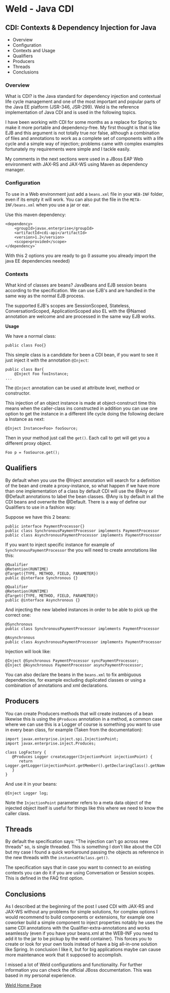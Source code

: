 # Weld - Java CDI

## CDI: Contexts & Dependency Injection for Java
- Overview
- Configuration
- Contexts and Usage
- Qualifiers
- Producers
- Threads
- Conclusions

### Overview
What is CDI? is the Java standard for dependency injection and contextual life cycle management and one of the most important and popular parts of the Java EE platform (JSR-346, JSR-299). Weld is the reference implementation of Java CDI and is used in the following topics.

I have been working with CDI for some months as a replace for Spring to make it more portable and dependency-free. My first thought is that is like EJB and this argument is not totally true nor false, although a combination of files and annotations to work as a complete set of components with a life cycle and a simple way of injection; problems came with complex examples fortunately my requirements were simple and I tackle easily.

My comments in the next sections were used in a JBoss EAP Web environment with JAX-RS and JAX-WS using Maven as dependency manager.

### Configuration

To use in a Web environment just add a `beans.xml` file in your `WEB-INF` folder, even if its empty it will work. You can also put the file in the `META-INF/beans.xml` when you use a jar or ear.

Use this maven dependency:

	<dependency>
		<groupId>javax.enterprise</groupId>
		<artifactId>cdi-api</artifactId>
		<version>1.2</version>
		<scope>provided</scope>
	</dependency>`

With this 2 options you are ready to go (I assume you already import the java EE dependencies needed)

### Contexts

What kind of classes are beans? JavaBeans and EJB session beans according to the specification. We can use EJB's and are handled in the same way as the normal EJB process.

The supported EJB's scopes are SessionScoped, Stateless, ConversationScoped, ApplicationScoped also EL with the @Named annotation are welcome and are processed in the same way EJB works.

**Usage**

We have a normal class:

	public class Foo{}

This simple class is a candidate for been a CDI bean, if you want to see it just inject it with the annotation `@Inject`:

	public class Bar{
		@Inject Foo fooInstance;
	...

The `@Inject` annotation can be used at attribute level, method or constructor.

This injection of an object instance is made at object-construct time this means when the caller-class ins constructed in addition you can use one option to get the instance in a different life cycle doing the following declare a Instance<T> as next:

`@Inject Instance<Foo> fooSource;`

Then in your method just call the `get()`. Each call to get will get you a different proxy object.

`Foo p = fooSource.get();`

## Qualifiers

By default when you use the @Inject annotation will search for a definition of the bean and create a proxy-instance, so what happen if we have more than one implementation of a class by default CDI will use the @Any or @Default annotations to label the bean classes. @Any is by default in all the CDI beans and overwrite the @Default. There is a way of define our Qualifiers to use in a  fashion way:

Suppose we have this 2 beans:

	public interface PaymentProcessor{}
	public class SynchronousPaymentProcessor implements PaymentProcessor
	public class AsynchronousPaymentProcessor implements PaymentProcessor

If you want to inject specific instance for example of `SynchronousPaymentProcessor` the you will need to create annotations like this:

	@Qualifier
	@Retention(RUNTIME)
	@Target({TYPE, METHOD, FIELD, PARAMETER})
	public @interface Synchronous {}
	
	@Qualifier
	@Retention(RUNTIME)
	@Target({TYPE, METHOD, FIELD, PARAMETER})
	public @interface Asynchronous {}

And injecting the new labeled instances in order to be able to pick up the correct one:

	@Synchronous
	public class SynchronousPaymentProcessor implements PaymentProcessor

	@Asynchronous
	public class AsynchronousPaymentProcessor implements PaymentProcessor

Injection will look like:

	@Inject @Synchronous PaymentProcessor syncPaymentProcessor;
	@Inject @Asynchronous PaymentProcessor asyncPaymentProcessor;
	
You can also declare the beans in the `beans.xml` to fix ambiguous dependencies, for example excluding duplicated classes or using a combination of annotations and xml declarations.

## Producers

You can create Producers methods that will create instances of a bean likewise this is using the `@Produces` annotation in a method, a common case where we can use this is a Logger of course is something you want to use in every bean class, for example (Taken from the documentation):

	import javax.enterprise.inject.spi.InjectionPoint;
	import javax.enterprise.inject.Produces;
	
	class LogFactory {
	   @Produces Logger createLogger(InjectionPoint injectionPoint) {
	      return Logger.getLogger(injectionPoint.getMember().getDeclaringClass().getName());
	   }
	}
	
And use it in your beans:

`@Inject Logger log;`

Note the `InjectionPoint` parameter refers to a meta data object of the injected object itself is useful for things like this where we need to know the caller class.

## Threads

By default the specification says: "The injection can't go across new threads" so, is single threaded. This is something I don't like about the CDI but my case I found a quick workaround passing the objects as reference in the new threads with the `instanceOfAclass.get()`.

The specification says that in case you want to connect to an existing contexts you can do it if you are using Conversation or Session scopes. This is defined in the FAQ first option.

## Conclusions

As I described at the beginning of the post I used CDI with JAX-RS and JAX-WS without any problems for simple solutions, for complex options I would recommend to build components or extensions, for example one coworker build a simple component to inject properties notably he uses the same CDI annotations with the Qualifier-extra-annotations and works seamlessly (even if you have your beans.xml at the WEB-INF you need to add it to the jar to be pickup by the weld container). This forces you to create or look for your own tools instead of have a big all-in-one solution like Spring. In conclusion I like it, but for big applications maybe can cause more maintenance work that it supposed to accomplish.

I missed a lot of Weld configurations and functionality. For further information you can check the official JBoss documentation. This was based in my personal experience.

[Weld Home Page](http://weld.cdi-spec.org/)
